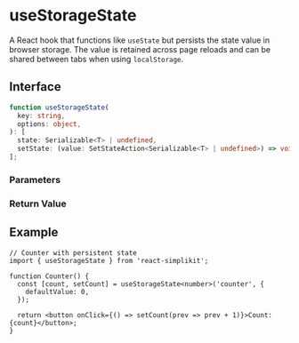 # useStorageState

A React hook that functions like `useState` but persists the state value in browser storage. The value is retained across page reloads and can be shared between tabs when using `localStorage`.

## Interface
```ts
function useStorageState(
  key: string,
  options: object,
): [
  state: Serializable<T> | undefined,
  setState: (value: SetStateAction<Serializable<T> | undefined>) => void,
];

```

### Parameters

<Interface
  required
  name="key"
  type="string"
  description="The key used to store the value in storage."
/>

<Interface
  name="options"
  type="object"
  description="Configuration options for storage behavior."
  :nested="[
    {
      name: 'options.storage',
      type: 'Storage',
      defaultValue: 'localStorage',
      description:
        'The storage type (<code>localStorage</code> or <code>sessionStorage</code>). Defaults to <code>localStorage</code>.',
    },
    {
      name: 'options.defaultValue',
      type: 'T',
      description: 'The initial value if no existing value is found.',
    },
  ]"
/>

### Return Value

<Interface
  name=""
  type="[state: Serializable<T> | undefined, setState: (value: SetStateAction<Serializable<T> | undefined>) => void]"
  description="tuple:"
  :nested="[
    {
      name: 'state',
      type: 'Serializable<T> | undefined',
      description: 'The current state value retrieved from storage.',
    },
    {
      name: 'setState',
      type: '(value: SetStateAction<Serializable<T> | undefined>) => void',
      description: 'A function to update and persist the state.',
    },
  ]"
/>


## Example

```tsx
// Counter with persistent state
import { useStorageState } from 'react-simplikit';

function Counter() {
  const [count, setCount] = useStorageState<number>('counter', {
    defaultValue: 0,
  });

  return <button onClick={() => setCount(prev => prev + 1)}>Count: {count}</button>;
}
```
  